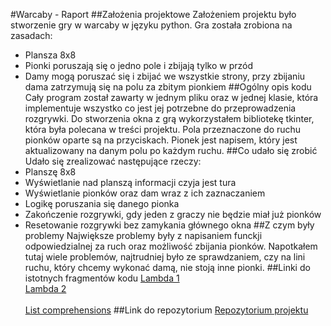 #Warcaby - Raport
##Założenia projektowe
Założeniem projektu było stworzenie gry w warcaby w języku python.
Gra została zrobiona na zasadach:
* Plansza 8x8
* Pionki poruszają się o jedno pole i zbijają tylko w przód
* Damy mogą poruszać się i zbijać we wszystkie strony, przy zbijaniu dama zatrzymują się na polu za zbitym pionkiem 
##Ogólny opis kodu
Cały program został zawarty w jednym pliku oraz w jednej klasie, która implementuje wszystko co jest jej potrzebne
do przeprowadzenia rozgrywki. Do stworzenia okna z grą wykorzystałem bibliotekę tkinter, która była polecana w treści projektu.
Pola przeznaczone do ruchu pionków oparte są na przyciskach. Pionek jest napisem, który jest aktualizowany na danym polu po każdym ruchu.
##Co udało się zrobić
Udało się zrealizować następujące rzeczy:
* Planszę 8x8
* Wyświetlanie nad planszą informacji czyja jest tura
* Wyświetlanie pionków oraz dam wraz z ich zaznaczaniem
* Logikę poruszania się danego pionka
* Zakończenie rozgrywki, gdy jeden z graczy nie będzie miał już pionków
* Resetowanie rozgrywki bez zamykania głównego okna
##Z czym były problemy
Największe problemy były z napisaniem funckji odpowiedzialnej za ruch oraz możliwość zbijania pionków. Napotkałem tutaj
wiele problemów, najtrudniej było ze sprawdzaniem, czy na lini ruchu, który chcemy wykonać damą, nie stoją inne pionki.
##Linki do istotnych fragmentów kodu
[Lambda 1](https://github.com/dawrop/Warcaby/blob/b8cca0837b6b0f1281178772013717656ae268ad/game.py#L63-L64) <br>
[Lambda 2](https://github.com/dawrop/Warcaby/blob/b8cca0837b6b0f1281178772013717656ae268ad/game.py#L96) <br><br>
[List comprehensions](https://github.com/dawrop/Warcaby/blob/b8cca0837b6b0f1281178772013717656ae268ad/game.py#L53-L54)
##Link do repozytorium
[Repozytorium projektu](https://github.com/dawrop/Warcaby)


